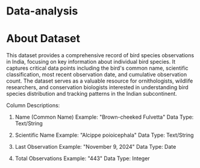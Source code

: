 
# Data-analysis
# About Dataset

This dataset provides a comprehensive record of bird species observations in India, focusing on key information about individual bird species. It captures critical data points including the bird's common name, scientific classification, most recent observation date, and cumulative observation count. The dataset serves as a valuable resource for ornithologists, wildlife researchers, and conservation biologists interested in understanding bird species distribution and tracking patterns in the Indian subcontinent.

Column Descriptions:

1. Name (Common Name)
Example: "Brown-cheeked Fulvetta"
Data Type: Text/String

2. Scientific Name
Example: "Alcippe poioicephala"
Data Type: Text/String

3. Last Observation
Example: "November 9, 2024"
Data Type: Date

4. Total Observations
Example: "443"
Data Type: Integer
